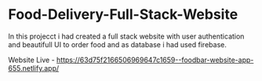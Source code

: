# Food-Delivery-Full-Stack-Website
 In this projecct i had created a full stack website with user authentication and beautifull UI to order food and as database i had used firebase.
 
 Website Live - https://63d75f2166506969647c1659--foodbar-website-app-655.netlify.app/
